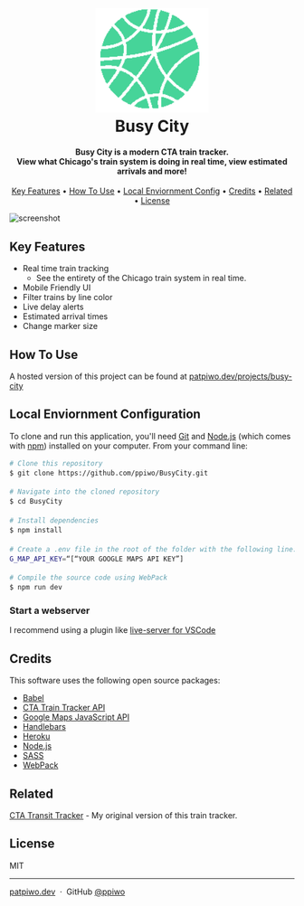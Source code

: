 <h1 align="center">
  <br>
  <a href="https://patpiwo.dev/projects/busy-city/"><img src="https://github.com/ppiwo/BusyCity/blob/master/images/busy-city-logo.png?raw=true" alt="Markdownify" width="200"></a>
  <br>
  Busy City
  <br>
</h1>

<h4 align="center">Busy City is a modern CTA train tracker. <br> View what Chicago's train system is doing in real time, view estimated arrivals and more!</h4>

<p align="center">
  <a href="#key-features">Key Features</a> •
  <a href="#how-to-use">How To Use</a> •
  <a href="#local-env">Local Enviornment Config</a> •
  <a href="#credits">Credits</a> •
  <a href="#related">Related</a> •
  <a href="#license">License</a>
</p>

![screenshot](https://github.com/ppiwo/BusyCity/blob/master/images/timelapse.gif?raw=true)

## Key Features

- Real time train tracking
  - See the entirety of the Chicago train system in real time.
- Mobile Friendly UI
- Filter trains by line color
- Live delay alerts
- Estimated arrival times
- Change marker size

## How To Use

A hosted version of this project can be found at <a href="patpiwo.dev/projects/busy-city" target="_blank">patpiwo.dev/projects/busy-city</a>

## Local Enviornment Configuration

To clone and run this application, you'll need [Git](https://git-scm.com) and [Node.js](https://nodejs.org/en/download/) (which comes with [npm](http://npmjs.com)) installed on your computer. From your command line:

```bash
# Clone this repository
$ git clone https://github.com/ppiwo/BusyCity.git

# Navigate into the cloned repository
$ cd BusyCity

# Install dependencies
$ npm install

# Create a .env file in the root of the folder with the following line:
G_MAP_API_KEY=“[“YOUR GOOGLE MAPS API KEY”]

# Compile the source code using WebPack
$ npm run dev

```

### Start a webserver

I recommend using a plugin like <a href="https://marketplace.visualstudio.com/items?itemName=ritwickdey.LiveServer" target="_blank">live-server for VSCode</a>

## Credits

This software uses the following open source packages:

- [Babel](https://babeljs.io)
- [CTA Train Tracker API](https://www.transitchicago.com/developers/traintracker/)
- [Google Maps JavaScript API](https://developers.google.com/maps/documentation/javascript/overview)
- [Handlebars](https://handlebarsjs.com)
- [Heroku](https://www.heroku.com)
- [Node.js](https://nodejs.org/)
- [SASS](https://sass-lang.com)
- [WebPack](https://webpack.js.org)

## Related

[CTA Transit Tracker](https://github.com/ppiwo/CTATransitTracker) - My original version of this train tracker.

## License

MIT

---

[patpiwo.dev](https://www.patpiwo.dev/) &nbsp;&middot;&nbsp;
GitHub [@ppiwo](https://github.com/ppiwo)
